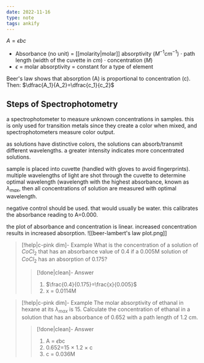 ```yaml
---
date: 2022-11-16
type: note
tags: ankify
---
```


$A=\epsilon bc$
- Absorbance (no unit) = [[molarity|molar]] absorptivity ($M^{-1}cm^{-1}$) $\cdot$ path length (width of the cuvette in $cm$) $\cdot$ concentration ($M$)
- $\epsilon$ = molar absorptivity = constant for a type of element

Beer's law shows that absorption (A) is proportional to concentration (c). Then: $\dfrac{A_1}{A_2}=\dfrac{c_1}{c_2}$

## Steps of Spectrophotometry
a spectrophotometer to measure unknown concentrations in samples. this is only used for transition metals since they create a color when mixed, and spectrophotometers measure color output.

as solutions have distinctive colors, the solutions can absorb/transmit different wavelengths. a greater intensity indicates more concentrated solutions.

sample is placed into cuvette (handled with gloves to avoid fingerprints). multiple wavelengths of light are shot through the cuvette to determine optimal wavelength (wavelength with the highest absorbance, known as $\lambda_{max}$, then all concentrations of solution are measured with optimal wavelength.

negative control should be used. that would usually be water. this calibrates the absorbance reading to A=0.000.

the plot of absorbance and concentration is linear. increased concentration results in increased absorption.
![[beer-lambert's law plot.png]]

> [!help|c-pink dim]- Example
> What is the concentration of a solution of $CoCl_2$ that has an absorbance value of 0.4 if a 0.005M solution of $CoCl_2$ has an absorption of 0.175?
>
> > [!done|clean]- Answer
> > 1. $\frac{0.4}{0.175}=\frac{x}{0.005}$
> > 2. x = 0.0114M

> [!help|c-pink dim]- Example
> The molar absorptivity of ethanal in hexane at its $\lambda_{max}$ is 15. Calculate the concentration of ethanal in a solution that has an absorbance of 0.652 with a path length of 1.2 cm.
>
> > [!done|clean]- Answer
> > 1. A = $\epsilon$bc
> > 2. 0.652=15 $\times$ 1.2 $\times$ c
> > 3. c = 0.036M
